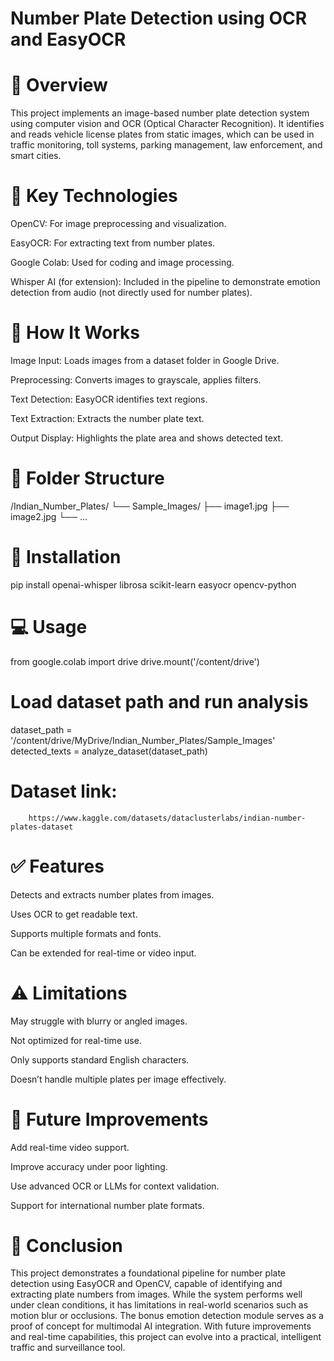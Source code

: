 # Number Plate Detection using OCR and EasyOCR
# 📌 Overview
This project implements an image-based number plate detection system using computer vision and OCR (Optical Character Recognition). It identifies and reads vehicle license plates from static images, which can be used in traffic monitoring, toll systems, parking management, law enforcement, and smart cities.

# 🧠 Key Technologies
OpenCV: For image preprocessing and visualization.

EasyOCR: For extracting text from number plates.

Google Colab: Used for coding and image processing.

Whisper AI (for extension): Included in the pipeline to demonstrate emotion detection from audio (not directly used for number plates).

# 🚀 How It Works
Image Input: Loads images from a dataset folder in Google Drive.

Preprocessing: Converts images to grayscale, applies filters.

Text Detection: EasyOCR identifies text regions.

Text Extraction: Extracts the number plate text.

Output Display: Highlights the plate area and shows detected text.

# 📁 Folder Structure

/Indian_Number_Plates/
    └── Sample_Images/
        ├── image1.jpg
        ├── image2.jpg
        └── ...
# 🔧 Installation

pip install openai-whisper librosa scikit-learn easyocr opencv-python

# 💻 Usage

from google.colab import drive
drive.mount('/content/drive')

# Load dataset path and run analysis
dataset_path = '/content/drive/MyDrive/Indian_Number_Plates/Sample_Images'
detected_texts = analyze_dataset(dataset_path)
# Dataset link:
        https://www.kaggle.com/datasets/dataclusterlabs/indian-number-plates-dataset
        
# ✅ Features
Detects and extracts number plates from images.

Uses OCR to get readable text.

Supports multiple formats and fonts.

Can be extended for real-time or video input.

# ⚠️ Limitations

May struggle with blurry or angled images.

Not optimized for real-time use.

Only supports standard English characters.

Doesn’t handle multiple plates per image effectively.

# 🔮 Future Improvements
Add real-time video support.

Improve accuracy under poor lighting.

Use advanced OCR or LLMs for context validation.

Support for international number plate formats.

# 🧾 Conclusion
This project demonstrates a foundational pipeline for number plate detection using EasyOCR and OpenCV, capable of identifying and extracting plate numbers from images. While the system performs well under clean conditions, it has limitations in real-world scenarios such as motion blur or occlusions. The bonus emotion detection module serves as a proof of concept for multimodal AI integration. With future improvements and real-time capabilities, this project can evolve into a practical, intelligent traffic and surveillance tool.

